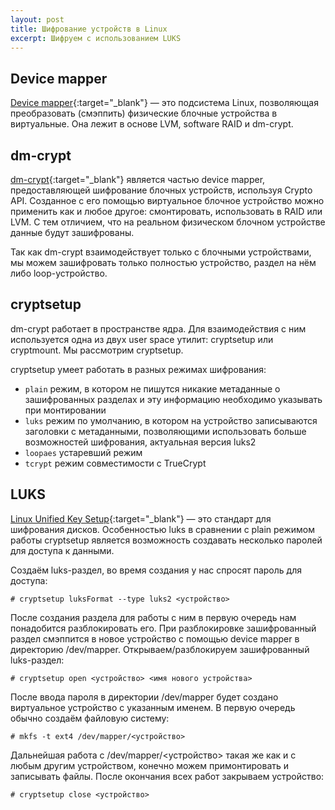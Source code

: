 ```yaml
---
layout: post
title: Шифрование устройств в Linux
excerpt: Шифруем с использованием LUKS
---
```


## Device mapper
[Device mapper](https://ru.wikipedia.org/wiki/Device_mapper){:target="_blank"} — это подсистема Linux, позволяющая преобразовать (смэппить) физические блочные устройства в виртуальные. Она лежит в основе LVM, software RAID и dm-crypt.

## dm-crypt
[dm-crypt](https://en.wikipedia.org/wiki/Dm-crypt){:target="_blank"} является частью device mapper, предоставляющей шифрование блочных устройств, используя Crypto API. Созданное с его помощью виртуальное блочное устройство можно применить как и любое другое: смонтировать, использовать в RAID или LVM. С тем отличием, что на реальном физическом блочном устройстве данные будут зашифрованы.

Так как dm-crypt взаимодействует только с блочными устройствами, мы можем зашифровать только полностью устройство, раздел на нём либо loop-устройство.

## cryptsetup
dm-crypt работает в пространстве ядра. Для взаимодействия с ним используется одна из двух user space утилит: cryptsetup или cryptmount. Мы рассмотрим cryptsetup.

cryptsetup умеет работать в разных режимах шифрования:
- `plain` режим, в котором не пишутся никакие метаданные о зашифрованных разделах и эту информацию необходимо указывать при монтировании
- `luks` режим по умолчанию, в котором на устройство записываются заголовки с метаданными, позволяющими использовать больше возможностей шифрования, актуальная версия luks2
- `loopaes` устаревший режим
- `tcrypt` режим совместимости с TrueCrypt

## LUKS
[Linux Unified Key Setup](https://ru.wikipedia.org/wiki/LUKS){:target="_blank"} — это стандарт для шифрования дисков. Особенностью luks в сравнении с plain режимом работы cryptsetup является возможность создавать несколько паролей для доступа к данными.

Создаём luks-раздел, во время создания у нас спросят пароль для доступа:

```
# cryptsetup luksFormat --type luks2 <устройство>
```

После создания раздела для работы с ним в первую очередь нам понадобится разблокировать его. При разблокировке зашифрованный раздел смэппится в новое устройство с помощью device mapper в директорию /dev/mapper.
Открываем/разблокируем зашифрованный luks-раздел:

```
# cryptsetup open <устройство> <имя нового устройства>
```

После ввода пароля в директории /dev/mapper будет создано виртуальное устройство с указанным именем.
В первую очередь обычно создаём файловую систему:

```
# mkfs -t ext4 /dev/mapper/<устройство>
```

Дальнейшая работа с /dev/mapper/<устройство> такая же как и с любым другим устройством, конечно можем примонтировать и записывать файлы.
После окончания всех работ закрываем устройство:

```
# cryptsetup close <устройство>
```
